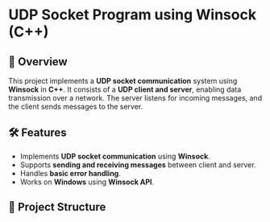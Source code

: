 # UDP Socket Program using Winsock (C++)

## 📌 Overview
This project implements a **UDP socket communication** system using **Winsock** in **C++**. It consists of a **UDP client and server**, enabling data transmission over a network. The server listens for incoming messages, and the client sends messages to the server.

## 🛠 Features
- Implements **UDP socket communication** using **Winsock**.
- Supports **sending and receiving messages** between client and server.
- Handles **basic error handling**.
- Works on **Windows** using **Winsock API**.

## 📂 Project Structure

